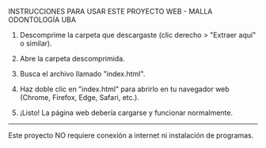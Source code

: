 INSTRUCCIONES PARA USAR ESTE PROYECTO WEB - MALLA ODONTOLOGÍA UBA

1. Descomprime la carpeta que descargaste (clic derecho > "Extraer aquí" o similar).

2. Abre la carpeta descomprimida.

3. Busca el archivo llamado "index.html".

4. Haz doble clic en "index.html" para abrirlo en tu navegador web (Chrome, Firefox, Edge, Safari, etc.).

5. ¡Listo! La página web debería cargarse y funcionar normalmente.

---

Este proyecto NO requiere conexión a internet ni instalación de programas.
